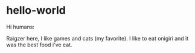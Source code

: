 # hello-world

Hi humans:

Raigzer here, I like games and cats (my favorite).
I like to eat onigiri and it was the best food i've eat.
